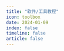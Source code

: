 ```yaml
---
title: "软件/工具教程"
icon: toolbox
date: 2024-01-09
index: false
timeline: false
article: false
---
```

